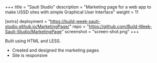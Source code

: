 +++
title = "Sauti Studio"
description = "Marketing page for a web app to make USSD sites with simple Graphical User Interface"
weight = 11

[extra]
deployment = "https://build-week-sauti-studio.github.io/MarketingPage/"
repo = "https://github.com/Build-Week-Sauti-Studio/MarketingPage"
screenshot = "screen-shot.png"
+++

Built using HTML and LESS.

- Created and designed the marketing pages
- Site is responsive

<!-- more -->
